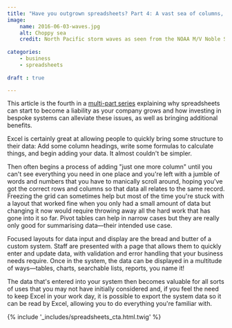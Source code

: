```yaml
---
title: "Have you outgrown spreadsheets? Part 4: A vast sea of columns, as far as the eye can see"
image:
    name: 2016-06-03-waves.jpg
    alt: Choppy sea
    credit: North Pacific storm waves as seen from the NOAA M/V Noble Star, Winter 1989
    
categories:
    - business
    - spreadsheets
    
draft : true

---
```


This article is the fourth in a [multi-part series](/blog/categories/spreadsheets) explaining why spreadsheets can start to become a liability as your company grows and how investing in bespoke systems can alleviate these issues, as well as bringing additional benefits.

Excel is certainly great at allowing people to quickly bring some structure to their data: Add some column headings, write some formulas to calculate things, and begin adding your data. It almost couldn't be simpler.

Then often begins a process of adding "just one more column" until you can't see everything you need in one place and you're left with a jumble of words and numbers that you have to manically scroll around, hoping you've got the correct rows and columns so that data all relates to the same record. Freezing the grid can sometimes help but most of the time you're stuck with a layout that worked fine when you only had a small amount of data but changing it now would require throwing away all the hard work that has gone into it so far. Pivot tables can help in narrow cases but they are really only good for summarising data&mdash;their intended use case.
 
Focused layouts for data input and display are the bread and butter of a custom system. Staff are presented with a page that allows them to quickly enter and update data, with validation and error handling that your business needs require. Once in the system, the data can be displayed in a multitude of ways&mdash;tables, charts, searchable lists, reports, you name it!

The data that's entered into your system then becomes valuable for all sorts of uses that you may not have initially considered and, if you feel the need to keep Excel in your work day, it is possible to export the system data so it can be read by Excel, allowing you to do everything you're familiar with.

{% include '_includes/spreadsheets_cta.html.twig' %}
